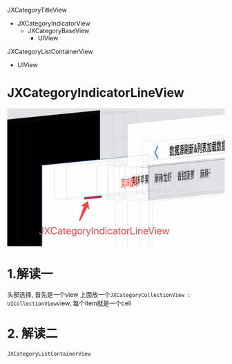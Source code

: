 
JXCategoryTitleView
- JXCategoryIndicatorView
  - JXCategoryBaseView
    - UIView



JXCategoryListContainerView
- UIView



# JXCategoryIndicatorLineView 
![RJXCategoryView01](images/RJXCategoryView01.png)



# 1.解读一
头部选择, 首先是一个view 上面放一个`JXCategoryCollectionView : UICollectionView`view, 每个item就是一个cell


# 2. 解读二

`JXCategoryListContainerView` 

